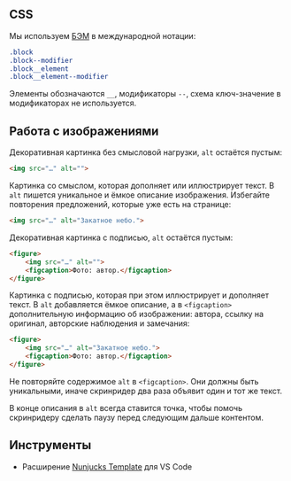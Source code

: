 ## CSS

Мы используем [БЭМ](https://ru.bem.info/methodology/quick-start/) в международной нотации:

```css
.block
.block--modifier
.block__element
.block__element--modifier
```

Элементы обозначаются `__`, модификаторы `--`, схема ключ-значение в модификаторах не используется.

## Работа с изображениями

Декоративная картинка без смысловой нагрузки, `alt` остаётся пустым:

```html
<img src="…" alt="">
```

Картинка со смыслом, которая дополняет или иллюстрирует текст. В `alt` пишется уникальное и ёмкое описание изображения. Избегайте повторения предложений, которые уже есть на странице:

```html
<img src="…" alt="Закатное небо.">
```

Декоративная картинка с подписью, `alt` остаётся пустым:

```html
<figure>
    <img src="…" alt="">
    <figcaption>Фото: автор.</figcaption>
</figure>
```

Картинка с подписью, которая при этом иллюстрирует и дополняет текст. В `alt` добавляется ёмкое описание, а в `<figcaption>` дополнительную информацию об изображении: автора, ссылку на оригинал, авторские наблюдения и замечания:

```html
<figure>
    <img src="…" alt="Закатное небо.">
    <figcaption>Фото: автор.</figcaption>
</figure>
```

Не повторяйте содержимое `alt` в `<figcaption>`. Они должны быть уникальными, иначе скринридер два раза объявит один и тот же текст.

В конце описания в `alt` всегда ставится точка, чтобы помочь скринридеру сделать паузу перед следующим дальше контентом.

## Инструменты

- Расширение [Nunjucks Template](https://marketplace.visualstudio.com/items?itemName=eseom.nunjucks-template) для VS Code
